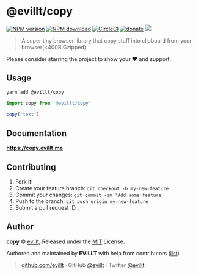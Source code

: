# @evillt/copy

[![NPM version](https://badgen.net/npm/v/@evillt/copy)](https://npmjs.com/package/copy)
[![NPM download](https://badgen.net/npm/dm/@evillt/copy)](https://npmjs.com/package/copy)
[![CircleCI](https://badgen.net/circleci/github/evillt/copy)](https://circleci.com/gh/evillt/copy/tree/master)
[![donate](https://badgen.net/badge/support%20me/donate/f2a)](https://donate.evila.me)
[![](https://badgen.net/badge/chat%20on/discord/7289da)](https://discord.gg/dEYVuv)

> A super tiny browser library that copy stuff into clipboard from your browser(<400B Gzipped).

Please consider starring the project to show your ❤️ and support.

## Usage

```bash
yarn add @evillt/copy
```

```js
import copy from '@evillt/copy'

copy('text')
```

## Documentation

**https://copy.evillt.me**

## Contributing

1. Fork it!
2. Create your feature branch: `git checkout -b my-new-feature`
3. Commit your changes: `git commit -am 'Add some feature'`
4. Push to the branch: `git push origin my-new-feature`
5. Submit a pull request :D

## Author

**copy** © [evillt](https://github.com/evillt), Released under the [MIT](./LICENSE) License.

Authored and maintained by **EVILLT** with help from contributors ([list](https://github.com/evillt/copy/contributors)).

> [github.com/evillt](https://github.com/evillt) · GitHub [@evillt](https://github.com/evillt) · Twitter [@evillt](https://twitter.com/evillt)
